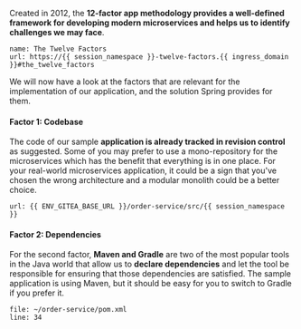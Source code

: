 Created in 2012, the **12-factor app methodology provides a well-defined framework for developing modern microservices and helps us to identify challenges we may face**.

```dashboard:create-dashboard
name: The Twelve Factors
url: https://{{ session_namespace }}-twelve-factors.{{ ingress_domain }}#the_twelve_factors
```

We will now have a look at the factors that are relevant for the implementation of our application, and the solution Spring provides for them.

#### Factor 1: Codebase
The code of our sample **application is already tracked in revision control** as suggested. Some of you may prefer to use a mono-repository for the microservices which has the benefit that everything is in one place. For your real-world microservices application, it could be a sign that you've chosen the wrong architecture and a modular monolith could be a better choice.
```dashboard:open-url
url: {{ ENV_GITEA_BASE_URL }}/order-service/src/{{ session_namespace }}
```

#### Factor 2: Dependencies
For the second factor, **Maven and Gradle** are two of the most popular tools in the Java world that allow us to **declare dependencies** and let the tool be responsible for ensuring that those dependencies are satisfied. The sample application is using Maven, but it should be easy for you to switch to Gradle if you prefer it.
```editor:open-file
file: ~/order-service/pom.xml
line: 34
```




